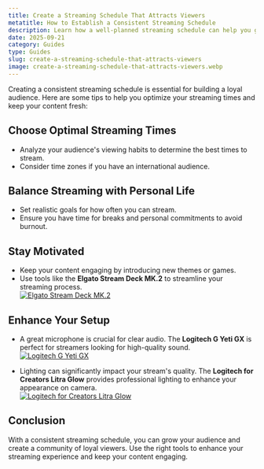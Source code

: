 ```yaml
---
title: Create a Streaming Schedule That Attracts Viewers
metatitle: How to Establish a Consistent Streaming Schedule
description: Learn how a well-planned streaming schedule can help you grow your audience and keep them engaged.
date: 2025-09-21
category: Guides
type: Guides
slug: create-a-streaming-schedule-that-attracts-viewers
image: create-a-streaming-schedule-that-attracts-viewers.webp
---
```


Creating a consistent streaming schedule is essential for building a loyal audience. Here are some tips to help you optimize your streaming times and keep your content fresh:

## Choose Optimal Streaming Times
- Analyze your audience's viewing habits to determine the best times to stream.
- Consider time zones if you have an international audience.

## Balance Streaming with Personal Life
- Set realistic goals for how often you can stream.
- Ensure you have time for breaks and personal commitments to avoid burnout.

## Stay Motivated
- Keep your content engaging by introducing new themes or games.
- Use tools like the **Elgato Stream Deck MK.2** to streamline your streaming process.  
[![Elgato Stream Deck MK.2](https://www.gamestreamingsetup.com/elgato-stream-deck-mk2.jpg)](https://amzn.to/43ECm3m)

## Enhance Your Setup
- A great microphone is crucial for clear audio. The **Logitech G Yeti GX** is perfect for streamers looking for high-quality sound.  
[![Logitech G Yeti GX](https://www.gamestreamingsetup.com/logitech-g-yeti-gx.jpg)](https://amzn.to/446et4B)

- Lighting can significantly impact your stream's quality. The **Logitech for Creators Litra Glow** provides professional lighting to enhance your appearance on camera.  
[![Logitech for Creators Litra Glow](https://www.gamestreamingsetup.com/logitech-litra-glow.jpg)](https://amzn.to/4l3fnVr)

## Conclusion
With a consistent streaming schedule, you can grow your audience and create a community of loyal viewers. Use the right tools to enhance your streaming experience and keep your content engaging.